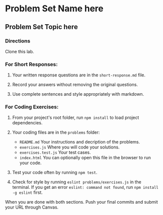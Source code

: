 # Problem Set Name here
## Problem Set Topic here

### Directions
Clone this lab. 

### For Short Responses:

1. Your written response questions are in the `short-response.md` file.

2. Record your answers without removing the original questions.

3. Use complete sentences and style appropriately with markdown.

### For Coding Exercises:

1. From your project's root folder, run `npm install` to load project dependencies.

2. Your coding files are in the `problems` folder: 
    * `README.md` Your instructions and decription of the problems. 
    * `exercises.js` Where you will code your solutions.
    * `exercises.test.js` Your test cases.
    * `index.html` You can optionally open this file in the browser to run your code.

3. Test your code often by running `npm test`. 

4. Check for style by running `eslint problems/exercises.js` in the terminal. If you get an error `eslint: command not found`, run `npm install -g eslint` first.

When you are done with both sections. Push your final commits and submit your URL through Canvas.
